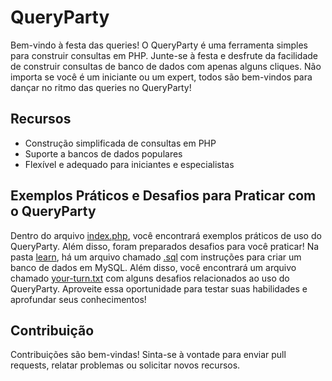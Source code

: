# QueryParty

Bem-vindo à festa das queries! O QueryParty é uma ferramenta simples para construir consultas em PHP. Junte-se à festa e desfrute da facilidade de construir consultas de banco de dados com apenas alguns cliques. Não importa se você é um iniciante ou um expert, todos são bem-vindos para dançar no ritmo das queries no QueryParty!

## Recursos

- Construção simplificada de consultas em PHP
- Suporte a bancos de dados populares
- Flexível e adequado para iniciantes e especialistas

## Exemplos Práticos e Desafios para Praticar com o QueryParty

Dentro do arquivo [index.php](https://github.com/mauriliofelipe/query-party/blob/main/index.php), você encontrará exemplos práticos de uso do QueryParty. Além disso, foram preparados desafios para você praticar! Na pasta [learn](https://github.com/mauriliofelipe/query-party/tree/main/learn), há um arquivo chamado [.sql](https://github.com/mauriliofelipe/query-party/blob/main/learn/.sql) com instruções para criar um banco de dados em MySQL. Além disso, você encontrará um arquivo chamado [your-turn.txt](https://github.com/mauriliofelipe/query-party/blob/main/learn/your-turn.txt) com alguns desafios relacionados ao uso do QueryParty. Aproveite essa oportunidade para testar suas habilidades e aprofundar seus conhecimentos!

## Contribuição

Contribuições são bem-vindas! Sinta-se à vontade para enviar pull requests, relatar problemas ou solicitar novos recursos.
